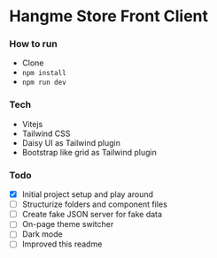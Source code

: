 # Hangme Store Front Client

### How to run

-   Clone
-   `npm install`
-   `npm run dev`

### Tech

-   Vitejs
-   Tailwind CSS
-   Daisy UI as Tailwind plugin
-   Bootstrap like grid as Tailwind plugin

### Todo

-   [x] Initial project setup and play around
-   [ ] Structurize folders and component files
-   [ ] Create fake JSON server for fake data
-   [ ] On-page theme switcher
-   [ ] Dark mode
-   [ ] Improved this readme
